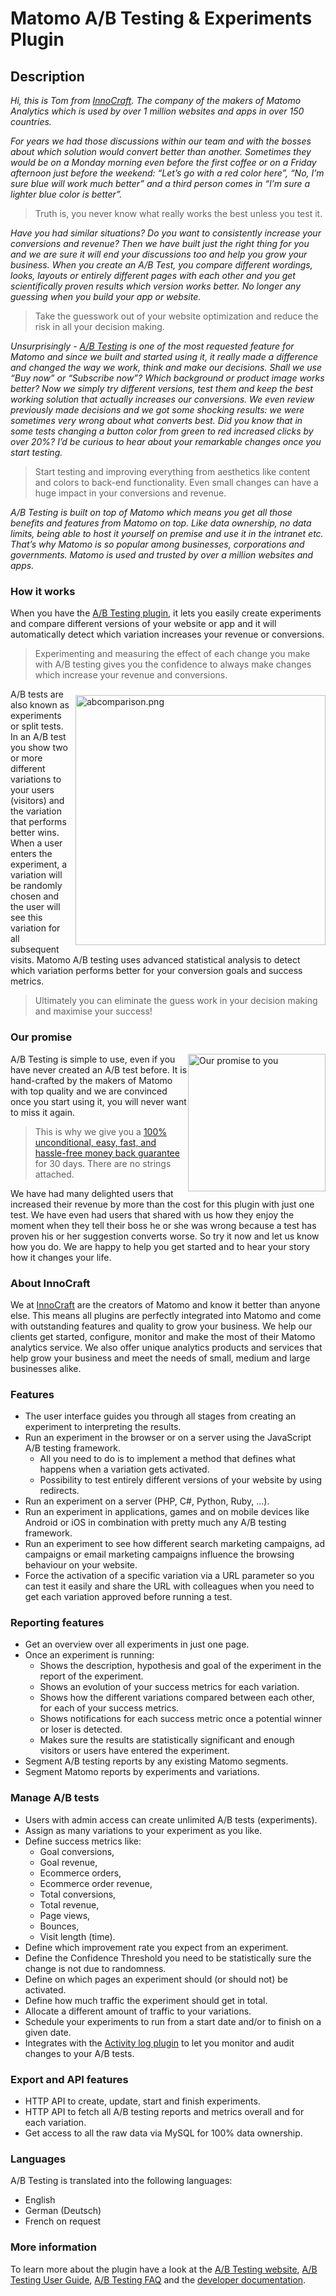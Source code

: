 # Matomo A/B Testing & Experiments Plugin

## Description

*Hi, this is Tom from [InnoCraft](https://www.innocraft.com). The company of the makers of Matomo Analytics which is used by over 1 million websites and apps in over 150 countries.* 

*For years we had those discussions within our team and with the bosses about which solution would convert better than another. Sometimes they would be on a Monday morning even before the first coffee or on a Friday afternoon just before the weekend: “Let’s go with a red color here”, “No, I’m sure blue will work much better” and a third person comes in “I’m sure a lighter blue color is better”.*

> Truth is, you never know what really works the best unless you test it.

*Have you had similar situations? Do you want to consistently increase your conversions and revenue? Then we have built just the right thing for you and we are sure it will end your discussions too and help you grow your business. When you create an A/B Test, you compare different wordings, looks, layouts or entirely different pages with each other and you get scientifically proven results which version works better. No longer any guessing when you build your app or website.* 

> Take the guesswork out of your website optimization and reduce the risk in all your decision making.

*Unsurprisingly - [A/B Testing](https://www.ab-tests.net) is one of the most requested feature for Matomo and since we built and started using it, it really made a difference and changed the way we work, think and make our decisions. Shall we use “Buy now” or “Subscribe now”? Which background or product image works better? Now we simply try different versions, test them and keep the best working solution that actually increases our conversions. We even review previously made decisions and we got some shocking results: we were sometimes very wrong about what converts best. Did you know that in some tests changing a button color from green to red increased clicks by over 20%? I’d be curious to hear about your remarkable changes once you start testing.*

> Start testing and improving everything from aesthetics like content and colors to back-end functionality. Even small changes can have a huge impact in your conversions and revenue.

*A/B Testing is built on top of Matomo which means you get all those benefits and features from Matomo on top. Like data ownership, no data limits, being able to host it yourself on premise and use it in the intranet etc. That’s why Matomo is so popular among businesses, corporations and governments. Matomo is used and trusted by over a million websites and apps.* 

### How it works

When you have the [A/B Testing plugin](https://www.ab-tests.net), it lets you easily create experiments and compare different versions of your website or app and it will automatically detect which variation increases your revenue or conversions. 

> Experimenting and measuring the effect of each change you make with A/B testing gives you the confidence to always make changes which increase your revenue and conversions.
 
<img src="//www.ab-tests.net/innocraft/abcomparison.png" style="width: 400px;float: right;margin-bottom: 10px;margin-left: 10px;margin-top: 10px;" alt="abcomparison.png">A/B tests are also known as experiments or split tests. In an A/B test you show two or more different variations to your 
users (visitors) and the variation that performs better wins. When a user enters the experiment, a variation will be 
randomly chosen and the user will see this variation for all subsequent visits. Matomo A/B testing uses 
advanced statistical analysis to detect which variation performs better for your conversion goals and success metrics.

> Ultimately you can eliminate the guess work in your decision making and maximise your success! 

### Our promise 

<a href="https://shop.matomo.org/refund-policy/" target="_blank"><img src="https://shop.matomo.org/wp-content/uploads/2016/10/money_back-300x294.png" style="width:220px;float:right;margin-bottom: 10px;" alt="Our promise to you"></a>A/B Testing is simple to use, even if you have never created an A/B test before. It is hand-crafted by the makers of Matomo with top quality and we are convinced once you start using it, you will never want to miss it again. 

> This is why we give you a [100% unconditional, easy, fast, and hassle-free money back guarantee](https://shop.matomo.org/refund-policy/) for 30 days. There are no strings attached.

We have had many delighted users that increased their revenue by more than the cost for this plugin with just one test. We have even had users that shared with us how they enjoy the moment when they tell their boss he or she was wrong because a test has proven his or her suggestion converts worse. So try it now and let us know how you do. We are happy to help you get started and to hear your story how it changes your life.

### About InnoCraft

We at [InnoCraft](https://www.innocraft.com) are the creators of Matomo and know it better than anyone else. This means all plugins are perfectly integrated into Matomo and come with outstanding features and quality to grow your business. We help our clients get started, configure, monitor and make the most of their Matomo analytics service. We also offer unique analytics products and services that help grow your business and meet the needs of small, medium and large businesses alike.

### Features

* The user interface guides you through all stages from creating an experiment to interpreting the results.
* Run an experiment in the browser or on a server using the JavaScript A/B testing framework.
  * All you need to do is to implement a method that defines what happens when a variation gets activated.
  * Possibility to test entirely different versions of your website by using redirects.
* Run an experiment on a server (PHP, C#, Python, Ruby, ...).
* Run an experiment in applications, games and on mobile devices like Android or iOS in combination with pretty much any A/B testing framework.
* Run an experiment to see how different search marketing campaigns, ad campaigns or email marketing campaigns influence the browsing behaviour on your website.
* Force the activation of a specific variation via a URL parameter so you can test it easily and share the URL with colleagues when you need to get each variation approved before running a test.

### Reporting features

* Get an overview over all experiments in just one page.
* Once an experiment is running:
  * Shows the description, hypothesis and goal of the experiment in the report of the experiment.
  * Shows an evolution of your success metrics for each variation.
  * Shows how the different variations compared between each other, for each of your success metrics.
  * Shows notifications for each success metric once a potential winner or loser is detected.
  * Makes sure the results are statistically significant and enough visitors or users have entered the experiment.
* Segment A/B testing reports by any existing Matomo segments.
* Segment Matomo reports by experiments and variations.

### Manage A/B tests

* Users with admin access can create unlimited A/B tests (experiments).
* Assign as many variations to your experiment as you like.
* Define success metrics like:
    * Goal conversions,
    * Goal revenue,
    * Ecommerce orders,
    * Ecommerce order revenue,
    * Total conversions,
    * Total revenue,
    * Page views,
    * Bounces,
    * Visit length (time).
* Define which improvement rate you expect from an experiment. 
* Define the Confidence Threshold you need to be statistically sure the change is not due to randomness.
* Define on which pages an experiment should (or should not) be activated. 
* Define how much traffic the experiment should get in total.
* Allocate a different amount of traffic to your variations.
* Schedule your experiments to run from a start date and/or to finish on a given date.
* Integrates with the [Activity log plugin](https://plugins.matomo.org/ActivityLog) to let you monitor and audit changes to your A/B tests.

### Export and API features

* HTTP API to create, update, start and finish experiments.
* HTTP API to fetch all A/B testing reports and metrics overall and for each variation.
* Get access to all the raw data via MySQL for 100% data ownership.

### Languages
A/B Testing is translated into the following languages:

* English
* German (Deutsch)
* French on request

### More information 

To learn more about the plugin have a look at the [A/B Testing website](https://www.ab-tests.net), 
[A/B Testing User Guide](https://matomo.org/docs/ab-testing/), [A/B Testing FAQ](https://matomo.org/faq/ab-testing/) and the [developer documentation](https://developer.matomo.org/guides/ab-tests).
